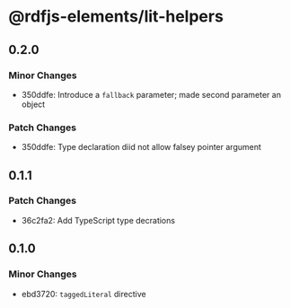 # @rdfjs-elements/lit-helpers

## 0.2.0

### Minor Changes

- 350ddfe: Introduce a `fallback` parameter; made second parameter an object

### Patch Changes

- 350ddfe: Type declaration diid not allow falsey pointer argument

## 0.1.1

### Patch Changes

- 36c2fa2: Add TypeScript type decrations

## 0.1.0

### Minor Changes

- ebd3720: `taggedLiteral` directive

